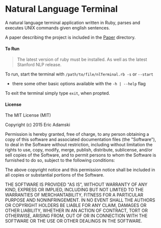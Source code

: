 # Natural Language Terminal

A natural language terminal application written in Ruby, parses and executes UNIX commands given english sentences.

A paper describing the project is included in the [Paper](https://github.com/ericadamski/nlTerminal/blob/master/paper/A_Natural_Language_Terminal.pdf) directory.

#### To Run

> The latest version of ruby must be installed. As well as the latest Stanford NLP release.

To run, start the terminal with `/path/to/file/nlTerminal.rb -s` or `--start`
- there some other basic options available with the `-h | --help` flag

To exit the terminal simply type `exit`, when propted.

#### License

The MIT License (MIT)

Copyright (c) 2015 Eric Adamski

Permission is hereby granted, free of charge, to any person obtaining a copy
of this software and associated documentation files (the "Software"), to deal
in the Software without restriction, including without limitation the rights
to use, copy, modify, merge, publish, distribute, sublicense, and/or sell
copies of the Software, and to permit persons to whom the Software is
furnished to do so, subject to the following conditions:

The above copyright notice and this permission notice shall be included in all
copies or substantial portions of the Software.

THE SOFTWARE IS PROVIDED "AS IS", WITHOUT WARRANTY OF ANY KIND, EXPRESS OR
IMPLIED, INCLUDING BUT NOT LIMITED TO THE WARRANTIES OF MERCHANTABILITY,
FITNESS FOR A PARTICULAR PURPOSE AND NONINFRINGEMENT. IN NO EVENT SHALL THE
AUTHORS OR COPYRIGHT HOLDERS BE LIABLE FOR ANY CLAIM, DAMAGES OR OTHER
LIABILITY, WHETHER IN AN ACTION OF CONTRACT, TORT OR OTHERWISE, ARISING FROM,
OUT OF OR IN CONNECTION WITH THE SOFTWARE OR THE USE OR OTHER DEALINGS IN THE
SOFTWARE.
